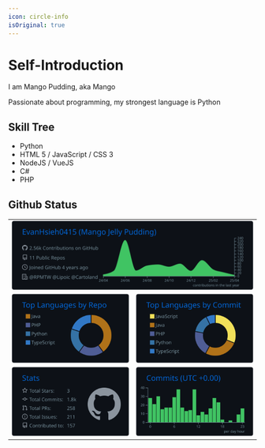 ```yaml
---
icon: circle-info
isOriginal: true
---
```


# Self-Introduction

I am Mango Pudding, aka Mango

Passionate about programming, my strongest language is Python

## Skill Tree

- <FontIcon icon="fa-brands fa-python"/> Python
- <FontIcon icon="fa-brands fa-html5"/> HTML 5 / <FontIcon icon="fa-brands fa-js"/> JavaScript / <FontIcon icon="fa-brands fa-css3-alt"/> CSS 3
- <FontIcon icon="fa-brands fa-node-js"/> NodeJS / <FontIcon icon="fa-brands fa-vuejs"/> VueJS
- C#
- <FontIcon icon="fa-brands fa-php"/> PHP

## Github Status

<table>
  <tbody>
    <tr>
      <td colspan="2">
        <img src="https://raw.githubusercontent.com/EvanHsieh0415/github-profile-summary-cards/master/profile-summary-card-output/github_dark/0-profile-details.svg">
      </td>
    </tr>
    <tr>
      <td>
        <img src="https://raw.githubusercontent.com/EvanHsieh0415/github-profile-summary-cards/master/profile-summary-card-output/github_dark/1-repos-per-language.svg">
      </td>
      <td>
        <img src="https://raw.githubusercontent.com/EvanHsieh0415/github-profile-summary-cards/master/profile-summary-card-output/github_dark/2-most-commit-language.svg">
      </td>
    </tr>
    <tr>
      <td>
        <img src="https://raw.githubusercontent.com/EvanHsieh0415/github-profile-summary-cards/master/profile-summary-card-output/github_dark/3-stats.svg">
      </td>
      <td>
        <img src="https://raw.githubusercontent.com/EvanHsieh0415/github-profile-summary-cards/master/profile-summary-card-output/github_dark/4-productive-time.svg">
      </td>
    </tr>
  </tbody>
</table>
